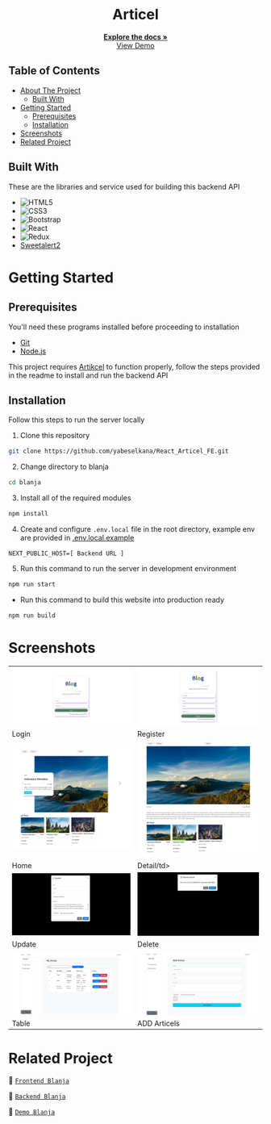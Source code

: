 <br />
<p align="center">
  <div align="center">
    <h1 align="center">Articel</h1>
  </div>

  <p align="center">
    <a href="https://github.com/yabeselkana/React_Articel_FE.git"><strong>Explore the docs »</strong></a>
    <br />
    <a href="https://react-articel-fe.vercel.app/">View Demo</a>
  </p>
</p>

## Table of Contents

- [About The Project](#about-the-project)
  - [Built With](#built-with)
- [Getting Started](#getting-started)
  - [Prerequisites](#prerequisites)
  - [Installation](#installation)
- [Screenshots](#screenshots)
- [Related Project](#related-project)

## Built With

These are the libraries and service used for building this backend API

- ![HTML5](https://img.shields.io/badge/html5-%23E34F26.svg?style=for-the-badge&logo=html5&logoColor=white)
- ![CSS3](https://img.shields.io/badge/css3-%231572B6.svg?style=for-the-badge&logo=css3&logoColor=white)
- ![Bootstrap](https://img.shields.io/badge/bootstrap-%238511FA.svg?style=for-the-badge&logo=bootstrap&logoColor=white)
- ![React](https://img.shields.io/badge/react-%2320232a.svg?style=for-the-badge&logo=react&logoColor=%2361DAFB)
- ![Redux](https://img.shields.io/badge/redux-%23593d88.svg?style=for-the-badge&logo=redux&logoColor=white)
- [Sweetalert2](https://sweetalert2.github.io)

# Getting Started

## Prerequisites

You'll need these programs installed before proceeding to installation

- [Git](https://git-scm.com/downloads)
- [Node.js](https://nodejs.org/en/download)

This project requires [Artikcel](https://github.com/yabeselkana/backend_express.js.git) to function properly, follow the steps provided in the readme to install and run the backend API

## Installation

Follow this steps to run the server locally

1. Clone this repository

```sh
git clone https://github.com/yabeselkana/React_Articel_FE.git
```

2. Change directory to blanja

```sh
cd blanja
```

3. Install all of the required modules

```sh
npm install
```

4. Create and configure `.env.local` file in the root directory, example env are provided in [.env.local.example](./.env.local.example)

```env
NEXT_PUBLIC_HOST=[ Backend URL ]
```

5. Run this command to run the server in development environment

```sh
npm run start
```

- Run this command to build this website into production ready

```sh
npm run build
```

# Screenshots

<table>
  <tr>
    <td><img width="350px" src="./doc/login.png" border="0" alt="Login" /></td>
    <td> <img width="350px" src="./doc/register.png" border="0"  alt="Register" /></td>
  </tr>
  <tr>
    <td>Login</td>
    <td>Register</td>
  </tr>
  <tr>
    <td><img width="350px" src="./doc/Home.png" border="0" alt="Profile" /> </td>
    <td><img width="350px" src="./doc/detail.png" border="0" alt="Profile" /> </td>
  </tr>
  <tr>
    <td>Home</td>
    <td>Detail/td>
  </tr>
  <tr>
    <td><img width="350px" src="./doc/update.png" border="0" alt="Hire" /> </td>
    <td><img width="350px" src="./doc/delete.png" border="0" alt="Hire" /> </td>
  </tr>
  <tr>
    <td>Update </td>
    <td>Delete</td>
  </tr>
  <tr>
    <td><img width="350px" src="./doc/artices.png" border="0" alt="Search" /></td>
    <td><img width="350px" src="./doc/addArticel.png" border="0" alt="Detail Talent" /> </td>
  </tr>
  <tr>
    <td>Table</td>
    <td>ADD Articels</td>
  </tr>

</table>

# Related Project

:rocket: [`Frontend Blanja`](https://github.com/yabeselkana/React_Articel_FE.git)

:rocket: [`Backend Blanja`](https://github.com/yabeselkana/backend_express.js.git)

:rocket: [`Demo Blanja`](https://react-articel-fe.vercel.app/)
